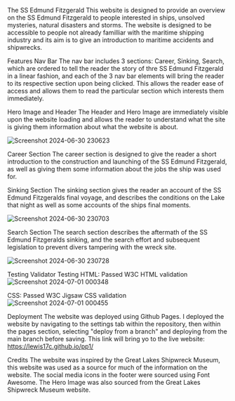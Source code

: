 
The SS Edmund Fitzgerald
This website is designed to provide an overview on the SS Edmund Fitzgerald to people interested in ships, unsolved mysteries, natural disasters and storms. The website is designed to be accessible to people not already familliar with the maritime shipping industry and its aim is to give an introduction to maritime accidents and shipwrecks. 

Features
Nav Bar
The nav bar includes 3 sections: Career, Sinking, Search, which are ordered to tell the reader the story of thre SS Edmund Fitzgerald in a linear fashion, and each of the 3 nav bar elements will bring the reader to its respective section upon being clicked. This allows the reader ease of access and allows them to read the particular section which interests them immediately.

Hero Image and Header
The Header and Hero Image are immediately visible upon the website loading and allows the reader to understand what the site is giving them information about what the website is about.

![Screenshot 2024-06-30 230623](https://github.com/Lewis17C/pp1/assets/141966350/52c47f33-aa15-45fc-9dac-bb0dda961e68)

Career Section
The career section is designed to give the reader a short introduction to the construction and launching of the SS Edmund Fitzgerald, as well as giving them some information about the jobs the ship was used for.

Sinking Section
The sinking section gives the reader an account of the SS Edmund Fitzgeralds final voyage, and describes the conditions on the Lake that night as well as some accounts of the ships final moments.

![Screenshot 2024-06-30 230703](https://github.com/Lewis17C/pp1/assets/141966350/b56eaa0e-f4dc-4ec5-9b57-bd395f1169bd)

Search Section
The search section describes the aftermath of the SS Edmund Fitzgeralds sinking, and the search effort and subsequent legislation to prevent divers tampering with the wreck site.

![Screenshot 2024-06-30 230728](https://github.com/Lewis17C/pp1/assets/141966350/4a0a2e97-ecdd-498d-a7c8-978e9c3e4099)

Testing
Validator Testing
HTML: Passed W3C HTML validation
![Screenshot 2024-07-01 000348](https://github.com/Lewis17C/pp1/assets/141966350/90bc95df-efe6-42ad-bfe7-79e31acbb2a6)

CSS: Passed W3C Jigsaw CSS validation
![Screenshot 2024-07-01 000455](https://github.com/Lewis17C/pp1/assets/141966350/61ea8f45-1966-4c7a-84ab-29622356d52f)


Deployment
The website was deployed using Github Pages. I deployed the website by navigating to the settings tab within the repository, then within the pages section, selecting "deploy from a branch" and deploying from the main branch before saving. This link will bring yo to the live website:  https://lewis17c.github.io/pp1/

Credits
The website was inspired by the Great Lakes Shipwreck  Museum, this website was used as a source for much of the information on the website.
The social media icons in the footer were sourced using Font Awesome.
The Hero Image was also sourced from the Great Lakes Shipwreck Museum website.

